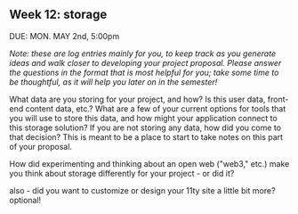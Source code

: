 ## Week 12: storage

DUE: MON. MAY 2nd, 5:00pm

_Note: these are log entries mainly for you, to keep track as you generate ideas and walk closer to developing your project proposal. Please answer the questions in the format that is most helpful for you; take some time to be thoughtful, as it will help you later on in the semester!_

What data are you storing for your project, and how? Is this user data, front-end content data, etc.? What are a few of your current options for tools that you will use to store this data, and how might your application connect to this storage solution? If you are not storing any data, how did you come to that decision? This is meant to be a place to start to take notes on this part of your proposal.

How did experimenting and thinking about an open web ("web3," etc.) make you think about storage differently for your project - or did it?

also - did you want to customize or design your 11ty site a little bit more? optional!
